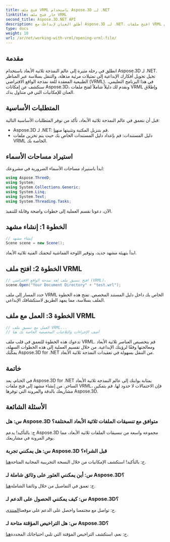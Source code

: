 ```yaml
---
title: فتح ملف VRML باستخدام Aspose.3D لـ .NET
linktitle: جار فتح ملف VRML
second_title: Aspose.3D.NET API
description: أطلق العنان لإبداعك مع Aspose.3D لـ .NET. افتح ملفات VRML دون عناء، وحوّل أفكارك إلى روائع مذهلة ثلاثية الأبعاد. التحميل الان!
type: docs
weight: 10
url: /ar/net/working-with-vrml/opening-vrml-file/
---
```

## مقدمة
انطلق في رحلة مثيرة إلى عالم النمذجة ثلاثية الأبعاد باستخدام Aspose.3D لـ .NET. تخيل تحويل أفكارك الإبداعية إلى تمثيلات مرئية مذهلة، والتنقل بسلاسة عبر المناظر الطبيعية المعقدة للغة نمذجة الواقع الافتراضي (VRML). في هذا البرنامج التعليمي، سنكشف عن إمكانات Aspose.3D، ونقدم لك دليلاً شاملاً لفتح ملفات VRML وإطلاق العنان للإمكانيات التي في متناول يدك.
## المتطلبات الأساسية
قبل أن نتعمق في عالم النمذجة ثلاثية الأبعاد، تأكد من توفر المتطلبات الأساسية التالية:
-  Aspose.3D لـ .NET: قم بتنزيل المكتبة وتثبيتها من[هنا](https://releases.aspose.com/3d/net/).
- دليل المستندات: قم بإعداد دليل المستندات الخاص بك حيث يتم تخزين ملفات VRML الخاصة بك.
## استيراد مساحات الأسماء
ابدأ باستيراد مساحات الأسماء الضرورية في مشروعك:
```csharp
using Aspose.ThreeD;
using System;
using System.Collections.Generic;
using System.Linq;
using System.Text;
using System.Threading.Tasks;
```
الآن، دعونا نقسم العملية إلى خطوات واضحة وقابلة للتنفيذ.
## الخطوة 1: إنشاء مشهد
```csharp
// إنشاء مشهد
Scene scene = new Scene();
```
ابدأ بتهيئة مشهد جديد، وتوفير اللوحة القماشية لتحفتك الفنية ثلاثية الأبعاد.
## الخطوة 2: افتح ملف VRML
```csharp
// افتح تنسيق ملف لغة نمذجة الواقع الافتراضي (VRML).
scene.Open("Your Document Directory" + "test.wrl");
```
حدد المسار إلى ملف VRML الخاص بك داخل دليل المستند المخصص. تفتح هذه الخطوة الملف بسلاسة، مما يمهد الطريق لاستكشافك الإبداعي.
## الخطوة 3: العمل مع ملف VRML
```csharp
// العمل مع تنسيق ملف VRML...
// أضف الإجراءات والتلاعبات المخصصة الخاصة بك هنا
```
تدعوك هذه الخطوة للتعمق في قلب ملف VRML. قم بتخصيص العناصر ثلاثية الأبعاد ومعالجتها وفقًا لرؤيتك الإبداعية.
من خلال تقسيم العملية إلى هذه الخطوات السهلة، يمكّنك Aspose.3D for .NET من التنقل بسهولة في تعقيدات النمذجة ثلاثية الأبعاد.
## خاتمة
في الختام، يعد Aspose.3D for .NET بمثابة بوابتك إلى عالم النمذجة ثلاثية الأبعاد الساحر. من إنشاء مشهد إلى فتح ملفات VRML، فإن الاحتمالات لا حدود لها. قم بتمكين مشاريعك بالدقة والمرونة التي توفرها Aspose.3D.
## الأسئلة الشائعة
### س: هل Aspose.3D متوافق مع تنسيقات الملفات ثلاثية الأبعاد المختلفة؟
ج: بالتأكيد! يدعم Aspose.3D مجموعة واسعة من تنسيقات الملفات ثلاثية الأبعاد، مما يوفر المرونة في مشاريعك.
### س: هل يمكنني تجربة Aspose.3D قبل الشراء؟
 ج: بالتأكيد! استكشف الإمكانيات من خلال النسخة التجريبية المجانية المتاحة[هنا](https://releases.aspose.com/).
### س: أين يمكنني العثور على وثائق شاملة لـ Aspose.3D؟
 ج: تعمق في التفاصيل من خلال وثائقنا الشاملة[هنا](https://reference.aspose.com/3d/net/).
### س: كيف يمكنني الحصول على الدعم لـ Aspose.3D؟
 ج: تواصل مع مجتمعنا واحصل على الدعم على موقعنا[المنتدى](https://forum.aspose.com/c/3d/18).
### س: هل التراخيص المؤقتة متاحة لـ Aspose.3D؟
 ج: نعم، استكشف التراخيص المؤقتة التي تلبي احتياجاتك المحددة[هنا](https://purchase.aspose.com/temporary-license/).